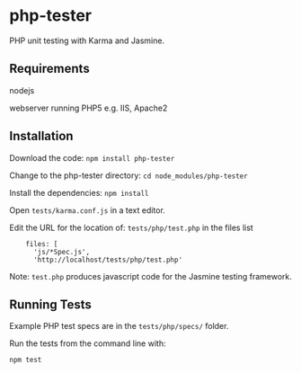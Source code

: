 # php-tester
PHP unit testing with Karma and Jasmine.

## Requirements

nodejs

webserver running PHP5 e.g. IIS, Apache2

## Installation

Download the code:
`npm install php-tester`

Change to the php-tester directory:
`cd node_modules/php-tester`

Install the dependencies:
`npm install`

Open `tests/karma.conf.js` in a text editor.

Edit the URL for the location of: `tests/php/test.php` in the files list
```
    files: [
      'js/*Spec.js',
      'http://localhost/tests/php/test.php'
```
Note: `test.php` produces javascript code for the Jasmine testing framework.

## Running Tests

Example PHP test specs are in the `tests/php/specs/` folder.

Run the tests from the command line with:

`npm test`
